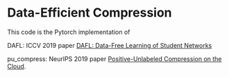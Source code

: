 # Data-Efficient Compression
This code is the Pytorch implementation of 

DAFL: ICCV 2019 paper [DAFL: Data-Free Learning of Student Networks](https://arxiv.org/pdf/1904.01186.pdf)

pu_compress: NeurIPS 2019 paper [Positive-Unlabeled Compression on the Cloud](https://arxiv.org/pdf/1909.09757.pdf).
